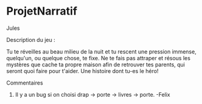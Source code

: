 # ProjetNarratif
Jules 

Description du jeu : 

Tu te réveilles au beau milieu de la nuit et tu rescent une pression immense, quelqu'un, ou quelque chose, te fixe.
Ne te fais pas attraper et résous les mystères que cache ta propre maison afin de retrouver tes parents, qui seront quoi faire pour t'aider.
Une histoire dont tu-es le héro!

Commentaires
1) Il y a un bug si on choisi drap -> porte -> livres -> porte. -Felix
